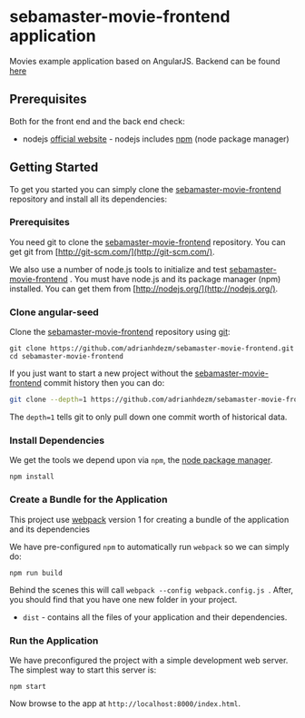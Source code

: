 # sebamaster-movie-frontend application
Movies example application based on AngularJS. Backend can be found [here](https://github.com/adrianhdezm/sebamaster-movie-backend/overview)

## Prerequisites

Both for the front end and the back end check:

* nodejs [official website](https://nodejs.org/en/) - nodejs includes [npm](https://www.npmjs.com/) (node package manager)


## Getting Started

To get you started you can simply clone the [sebamaster-movie-frontend](https://github.com/adrianhdezm/sebamaster-movie-frontend/) repository and install all its dependencies:

### Prerequisites

You need git to clone the [sebamaster-movie-frontend](https://github.com/adrianhdezm/sebamaster-movie-frontend/)  repository. You can get git from
[http://git-scm.com/](http://git-scm.com/).

We also use a number of node.js tools to initialize and test [sebamaster-movie-frontend](https://github.com/adrianhdezm/sebamaster-movie-frontend/) . You must have node.js and
its package manager (npm) installed.  You can get them from [http://nodejs.org/](http://nodejs.org/).

### Clone angular-seed

Clone the [sebamaster-movie-frontend](https://github.com/adrianhdezm/sebamaster-movie-frontend/)  repository using [git](http://git-scm.com/):

```
git clone https://github.com/adrianhdezm/sebamaster-movie-frontend.git
cd sebamaster-movie-frontend
```

If you just want to start a new project without the [sebamaster-movie-frontend](https://github.com/adrianhdezm/sebamaster-movie-frontend/)  commit history then you can do:

```bash
git clone --depth=1 https://github.com/adrianhdezm/sebamaster-movie-frontend.git <your-project-name>
```

The `depth=1` tells git to only pull down one commit worth of historical data.

### Install Dependencies

We get the tools we depend upon via `npm`, the [node package manager](https://www.npmjs.com).

```
npm install
```


### Create a Bundle for the Application

This project use [webpack](https://github.com/webpack/webpack) version 1 for creating a bundle of the application and its dependencies

We have pre-configured `npm` to automatically run `webpack` so we can simply do:

```
npm run build
```

Behind the scenes this will call `webpack --config webpack.config.js `.  After, you should find that you have one new folder in your project.

* `dist` - contains all the files of your application and their dependencies.

### Run the Application

We have preconfigured the project with a simple development web server.  The simplest way to start
this server is:

```
npm start
```

Now browse to the app at `http://localhost:8000/index.html`.